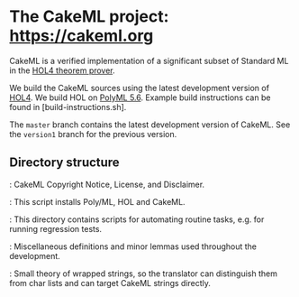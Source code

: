 The CakeML project: https://cakeml.org
======================================

CakeML is a verified implementation of a significant subset of
Standard ML in the [HOL4 theorem prover](http://hol-theorem-prover.org).

We build the CakeML sources using the latest development version of
[HOL4](https://github.com/HOL-Theorem-Prover/HOL).  We build HOL on
[PolyML 5.6](http://www.polyml.org).  Example build instructions can
be found in [build-instructions.sh].

The `master` branch contains the latest development version of CakeML.
See the `version1` branch for the previous version.

Directory structure
-------------------

[](COPYING):
CakeML Copyright Notice, License, and Disclaimer.

[](build-instructions.sh):
This script installs Poly/ML, HOL and CakeML.

[](developers):
This directory contains scripts for automating routine tasks, e.g. for
running regression tests.

[](miscScript.sml):
Miscellaneous definitions and minor lemmas used throughout the
development.

[](mlstringScript.sml):
Small theory of wrapped strings, so the translator can distinguish
them from char lists and can target CakeML strings directly.
